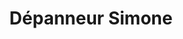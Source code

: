 ---
title: "Dépanneur Simone"
url: /saint-mathias-sur-richelieu/depanneur-simone/
shop: convenience
---